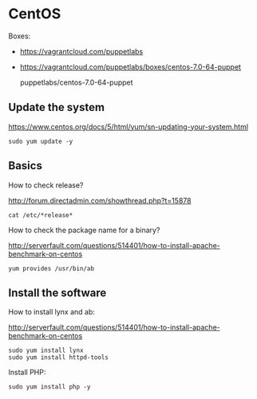 CentOS
======

Boxes:

* https://vagrantcloud.com/puppetlabs
* https://vagrantcloud.com/puppetlabs/boxes/centos-7.0-64-puppet

    puppetlabs/centos-7.0-64-puppet

## Update the system

https://www.centos.org/docs/5/html/yum/sn-updating-your-system.html

    sudo yum update -y

## Basics

How to check release?

http://forum.directadmin.com/showthread.php?t=15878

    cat /etc/*release*

How to check the package name for a binary?

http://serverfault.com/questions/514401/how-to-install-apache-benchmark-on-centos

    yum provides /usr/bin/ab

## Install the software

How to install lynx and ab:

http://serverfault.com/questions/514401/how-to-install-apache-benchmark-on-centos

    sudo yum install lynx
    sudo yum install httpd-tools

Install PHP:

    sudo yum install php -y

